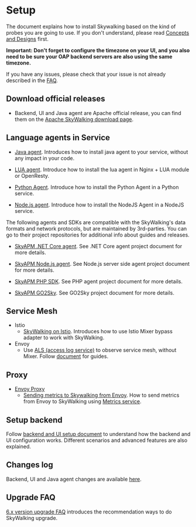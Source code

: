 # Setup
The document explains how to install Skywalking based on the kind of probes you are going to use.
If you don't understand, please read [Concepts and Designs](../concepts-and-designs/README.md) first.


**Important: Don't forget to configure the timezone on your UI, and you also need to be sure your OAP backend servers are also using the same timezone.**

If you have any issues, please check that your issue is not already described in the [FAQ](../FAQ/README.md).

## Download official releases
- Backend, UI and Java agent are Apache official release, you can find them on the [Apache SkyWalking download page](http://skywalking.apache.org/downloads/).

## Language agents in Service

- [Java agent](service-agent/java-agent/README.md). Introduces how to install java agent to your service, without any impact in your code.

- [LUA agent](https://github.com/apache/skywalking-nginx-lua). Introduce how to install the lua agent in Nginx + LUA module or OpenResty.

- [Python Agent](https://github.com/apache/skywalking-python). Introduce how to install the Python Agent in a Python service.

- [Node.js agent](https://github.com/apache/skywalking-nodejs). Introduce how to install the NodeJS Agent in a NodeJS service.

The following agents and SDKs are compatible with the SkyWalking's data formats and network protocols, but are maintained by 3rd-parties.
You can go to their project repositories for additional info about guides and releases.

- [SkyAPM .NET Core agent](https://github.com/SkyAPM/SkyAPM-dotnet). See .NET Core agent project document for more details.

- [SkyAPM Node.js agent](https://github.com/SkyAPM/SkyAPM-nodejs). See Node.js server side agent project document for more details.

- [SkyAPM PHP SDK](https://github.com/SkyAPM/SkyAPM-php-sdk). See PHP agent project document for more details.

- [SkyAPM GO2Sky](https://github.com/SkyAPM/go2sky). See GO2Sky project document for more details.

## Service Mesh

  - Istio
    - [SkyWalking on Istio](istio/README.md). Introduces how to use Istio Mixer bypass adapter to work with SkyWalking.
  - Envoy
    - Use [ALS (access log service)](https://www.envoyproxy.io/docs/envoy/latest/api-v2/service/accesslog/v2/als.proto) to observe service mesh, without Mixer. Follow [document](envoy/als_setting.md) for guides.

## Proxy

  - [Envoy Proxy](https://www.envoyproxy.io/)
    - [Sending metrics to Skywalking from Envoy](envoy/metrics_service_setting.md). How to send metrics from Envoy to SkyWalking using [Metrics service](https://www.envoyproxy.io/docs/envoy/latest/api-v2/config/metrics/v2/metrics_service.proto.html).

## Setup backend

Follow [backend and UI setup document](backend/backend-ui-setup.md) to understand how the backend and UI configuration works. Different scenarios and advanced features are also explained.

## Changes log

Backend, UI and Java agent changes are available [here](../../../CHANGES.md).

## Upgrade FAQ
[6.x version upgrade FAQ](../FAQ/v6-version-upgrade.md) introduces the recommendation ways to do SkyWalking upgrade.
